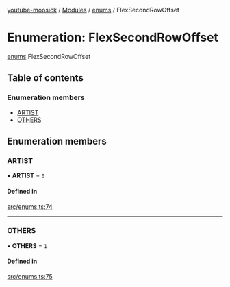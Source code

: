 [youtube-moosick](../README.md) / [Modules](../modules.md) / [enums](../modules/enums.md) / FlexSecondRowOffset

# Enumeration: FlexSecondRowOffset

[enums](../modules/enums.md).FlexSecondRowOffset

## Table of contents

### Enumeration members

- [ARTIST](enums.FlexSecondRowOffset.md#artist)
- [OTHERS](enums.FlexSecondRowOffset.md#others)

## Enumeration members

### ARTIST

• **ARTIST** = `0`

#### Defined in

[src/enums.ts:74](https://github.com/EvasiveXkiller/youtube-moosick/blob/bebd417/src/enums.ts#L74)

___

### OTHERS

• **OTHERS** = `1`

#### Defined in

[src/enums.ts:75](https://github.com/EvasiveXkiller/youtube-moosick/blob/bebd417/src/enums.ts#L75)
